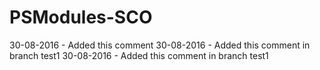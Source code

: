 # PSModules-SCO
30-08-2016 - Added this comment
30-08-2016 - Added this comment in branch test1
30-08-2016 - Added this comment in branch test1